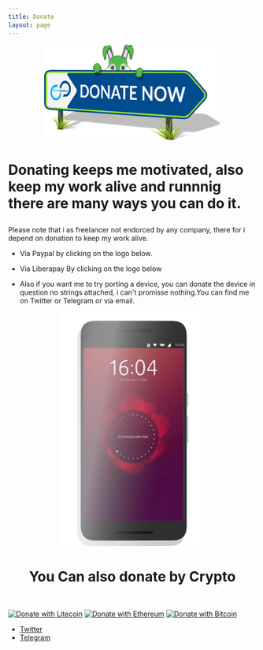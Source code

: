 ```yaml
---
title: Donate
layout: page
---
```

<p align="center">
<img src="https://github.com/rubencarneiro/rubencarneiro.io/blob/main/assets/images/donate/donate.gif?raw=true" alt="Donate Image"/>
</p>

# <p>Donating keeps me motivated, also keep my work alive and runnnig there are many ways you can do it.</p>

<p>Please note that i as freelancer not endorced by any company, there for i depend on donation to keep my work alive.</p>

- Via Paypal by clicking on the logo below.
- Via Liberapay  By clicking on the logo below

- <p>Also if you want me to try porting a device, you can donate the device in question no strings attached, i can't promisse nothing.You can find me on Twitter or Telegram or via email.</p>


<p align="center">
<img src="https://github.com/rubencarneiro/rubencarneiro.io/blob/main/assets/images/donate/device.png?raw=true?" alt="Phone Image"/>
</p>

# <center>You Can also donate by Crypto<center>
&nbsp;

[![Donate with Litecoin](https://en.cryptobadges.io/badge/micro/LdBPTusxmSoZ79x6oWd1864T6Q3afucay5)](https://en.cryptobadges.io/donate/LdBPTusxmSoZ79x6oWd1864T6Q3afucay5)
[![Donate with Ethereum](https://en.cryptobadges.io/badge/micro/0xbac735b0918290451adddfbf1d4391658380c950)](https://en.cryptobadges.io/donate/0xbac735b0918290451adddfbf1d4391658380c950)
[![Donate with Bitcoin](https://en.cryptobadges.io/badge/micro/3Ef6fEm6fwcXHzuHQP3dHYeUF1Ftoveuwp)](https://en.cryptobadges.io/donate/3Ef6fEm6fwcXHzuHQP3dHYeUF1Ftoveuwp)

- <a href="https://twitter.com/rubenlcarneiro">Twitter</a>
- <a href="https://t.me/rubencarneiro">Telegram</a>



